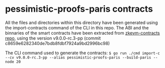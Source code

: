 # pessimistic-proofs-paris contracts

All the files and directories within this directory have been generated using the import-contracts command of the CLI in this repo.
The ABI and the binnaries of the smart contracts have been extracted from [zkevm-contracts repo](https://github.com/0xPolygonHermez/zkevm-contracts), using the version v9.0.0-rc.3-pp (commit c8659e6282340de7bdb8fdbf7924a9bd2996bc98)

The CLI command used to generate the contracts: `$ go run ./cmd import-c --cv v9.0.0-rc.3-pp --alias pessimistic-proofs-paris --build-paris --node 20`

